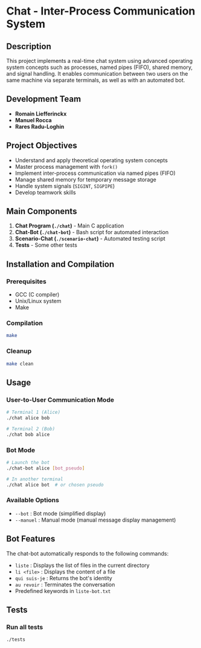# Chat - Inter-Process Communication System

## Description

This project implements a real-time chat system using advanced operating system concepts such as processes, named pipes (FIFO), shared memory, and signal handling. It enables communication between two users on the same machine via separate terminals, as well as with an automated bot.

## Development Team

- **Romain Liefferinckx**
- **Manuel Rocca**
- **Rares Radu-Loghin**

## Project Objectives

- Understand and apply theoretical operating system concepts
- Master process management with `fork()`
- Implement inter-process communication via named pipes (FIFO)
- Manage shared memory for temporary message storage
- Handle system signals (`SIGINT`, `SIGPIPE`)
- Develop teamwork skills

## Main Components

1. **Chat Program (`./chat`)** - Main C application
2. **Chat-Bot (`./chat-bot`)** - Bash script for automated interaction
3. **Scenario-Chat (`./scenario-chat`)** - Automated testing script
4. **Tests** - Some other tests

## Installation and Compilation

### Prerequisites

- GCC (C compiler)
- Unix/Linux system
- Make

### Compilation

```bash
make
```

### Cleanup

```bash
make clean
```

## Usage

### User-to-User Communication Mode

```bash
# Terminal 1 (Alice)
./chat alice bob

# Terminal 2 (Bob)
./chat bob alice
```

### Bot Mode

```bash
# Launch the bot
./chat-bot alice [bot_pseudo]

# In another terminal
./chat alice bot  # or chosen pseudo
```

### Available Options

- `--bot` : Bot mode (simplified display)
- `--manuel` : Manual mode (manual message display management)

## Bot Features

The chat-bot automatically responds to the following commands:

- `liste` : Displays the list of files in the current directory
- `li <file>` : Displays the content of a file
- `qui suis-je` : Returns the bot's identity
- `au revoir` : Terminates the conversation
- Predefined keywords in `liste-bot.txt`

## Tests

### Run all tests

```bash
./tests
```
